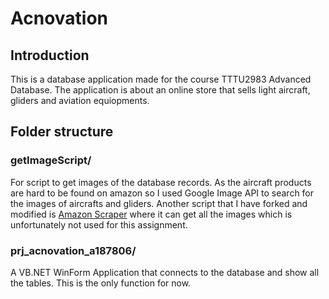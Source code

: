 # Acnovation

## Introduction
This is a database application made for the course TTTU2983 Advanced Database. The application is about an online store that sells light aircraft, gliders and aviation equiopments.

## Folder structure

### getImageScript/

For script to get images of the database records. As the aircraft products are hard to be found on amazon so I used Google Image API to search for the images of aircrafts and gliders. Another script that I have forked and modified is [Amazon Scraper](https://github.com/Polar8ear/amazon-scraper) where it can get all the images which is unfortunately not used for this assignment.

### prj_acnovation_a187806/

A VB.NET WinForm Application that connects to the database and show all the tables. This is the only function for now.
